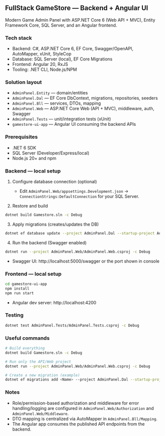 ## FullStack GameStore — Backend + Angular UI

Modern Game Admin Panel with ASP.NET Core 6 (Web API + MVC), Entity Framework Core, SQL Server, and an Angular frontend.

### Tech stack
- Backend: C#, ASP.NET Core 6, EF Core, Swagger/OpenAPI, AutoMapper, xUnit, StyleCop
- Database: SQL Server (local), EF Core Migrations
- Frontend: Angular 20, RxJS
- Tooling: .NET CLI, Node.js/NPM

### Solution layout
- `AdminPanel.Entity` — domain/entities
- `AdminPanel.Dal` — EF Core DbContext, migrations, repositories, seeders
- `AdminPanel.Bll` — services, DTOs, mapping
- `AdminPanel.Web` — ASP.NET Core Web (API + MVC), middleware, auth, Swagger
- `AdminPanel.Tests` — unit/integration tests (xUnit)
- `gamestore-ui-app` — Angular UI consuming the backend APIs

### Prerequisites
- .NET 6 SDK
- SQL Server (Developer/Express/local)
- Node.js 20+ and npm

### Backend — local setup
1) Configure database connection (optional)
   - Edit `AdminPanel.Web/appsettings.Development.json` → `ConnectionStrings:DefaultConnection` for your SQL Server.

2) Restore and build
```bash
dotnet build Gamestore.sln -c Debug
```

3) Apply migrations (creates/updates the DB)
```bash
dotnet ef database update --project AdminPanel.Dal --startup-project AdminPanel.Web
```

4) Run the backend (Swagger enabled)
```bash
dotnet run --project AdminPanel.Web/AdminPanel.Web.csproj -c Debug
```
- Swagger UI: http://localhost:5000/swagger or the port shown in console

### Frontend — local setup
```bash
cd gamestore-ui-app
npm install
npm run start
```
- Angular dev server: http://localhost:4200

### Testing
```bash
dotnet test AdminPanel.Tests/AdminPanel.Tests.csproj -c Debug
```

### Useful commands
```bash
# Build everything
dotnet build Gamestore.sln -c Debug

# Run only the API/Web project
dotnet run --project AdminPanel.Web/AdminPanel.Web.csproj -c Debug

# Create a new migration (example)
dotnet ef migrations add <Name> --project AdminPanel.Dal --startup-project AdminPanel.Web
```

### Notes
- Role/permission-based authorization and middleware for error handling/logging are configured in `AdminPanel.Web/Authorization` and `AdminPanel.Web/Middleware`.
- DTO mapping is centralized via AutoMapper in `AdminPanel.Bll/Mapping`.
- The Angular app consumes the published API endpoints from the backend.


